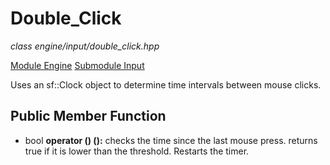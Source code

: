 # Double_Click
*class*
*engine/input/double_click.hpp*

[Module Engine](../engine.md)
[Submodule Input](input.md)

Uses an sf::Clock object to determine time intervals between mouse clicks.

## Public Member Function
- bool **operator () ():** checks the time since the last mouse press. returns true if it is lower than the threshold. Restarts the timer.